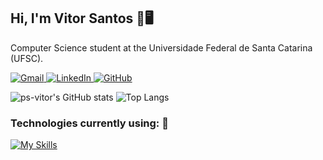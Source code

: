## Hi, I'm Vitor Santos 🚀🖥️

Computer Science student at the Universidade Federal de Santa Catarina (UFSC).
<div align="left">
  <a href="mailto:vitorpedrosasantos@gmail.com">
    <img src="https://img.icons8.com/color/48/000000/gmail.png" alt="Gmail" style="vertical-align:top">
  </a>
  <a href="https://www.linkedin.com/in/vitor-pedrosa-brito-dos-santos-3223bb1b3?utm_source=share&utm_campaign=share_via&utm_content=profile&utm_medium=android_app" target="_blank">
    <img src="https://img.icons8.com/color/48/000000/linkedin.png" alt="LinkedIn" style="vertical-align:top">
  </a>
  <a href="https://github.com/ps-vitor" target="_blank">
    <img src="https://img.icons8.com/color/48/000000/github.png" alt="GitHub" style="vertical-align:top">
  </a>
</div>

![ps-vitor's GitHub stats](https://github-readme-stats.vercel.app/api?username=ps-vitor&show_icons=true&theme=tokyonight)
![Top Langs](https://github-readme-stats.vercel.app/api/top-langs/?username=ps-vitor&layout=compact&theme=dark&bg_color=0D1117&title_color=FFFFFF&text_color=FFFFFF&icon_color=FFFFFF)


### Technologies currently using: 🤖

[![My Skills](https://skillicons.dev/icons?i=linux,flutter,cs,py,git,mysql,c,cpp&perline=8)](https://skillicons.dev)
